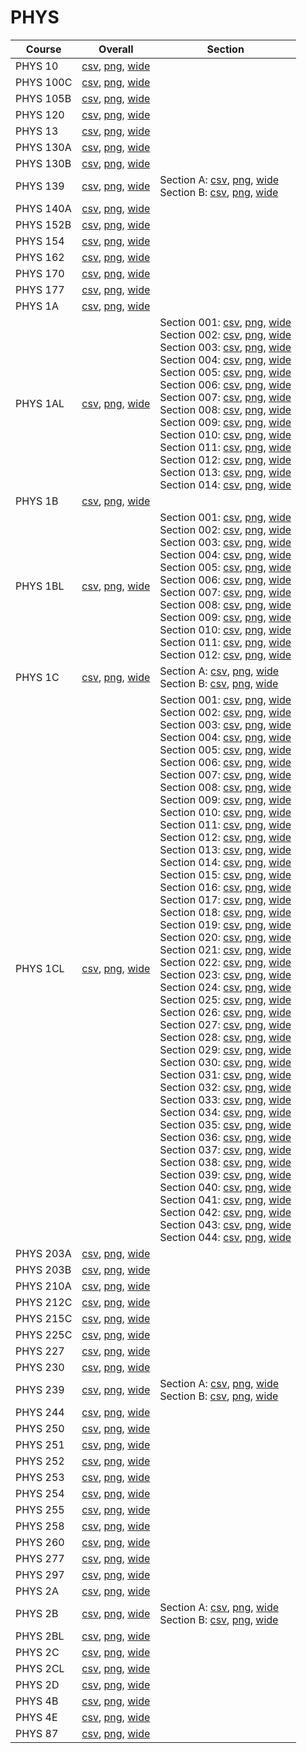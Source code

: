 # PHYS

| Course | Overall | Section |
| ------ | ------- | ------- |
| PHYS 10 | [csv](https://github.com/UCSD-Historical-Enrollment-Data/2024Spring/blob/main/overall/PHYS%2010.csv), [png](https://raw.githubusercontent.com/UCSD-Historical-Enrollment-Data/2024Spring/main/plot_overall/PHYS%2010.png), [wide](https://raw.githubusercontent.com/UCSD-Historical-Enrollment-Data/2024Spring/main/plot_overall_wide/PHYS%2010.png) |  |
| PHYS 100C | [csv](https://github.com/UCSD-Historical-Enrollment-Data/2024Spring/blob/main/overall/PHYS%20100C.csv), [png](https://raw.githubusercontent.com/UCSD-Historical-Enrollment-Data/2024Spring/main/plot_overall/PHYS%20100C.png), [wide](https://raw.githubusercontent.com/UCSD-Historical-Enrollment-Data/2024Spring/main/plot_overall_wide/PHYS%20100C.png) |  |
| PHYS 105B | [csv](https://github.com/UCSD-Historical-Enrollment-Data/2024Spring/blob/main/overall/PHYS%20105B.csv), [png](https://raw.githubusercontent.com/UCSD-Historical-Enrollment-Data/2024Spring/main/plot_overall/PHYS%20105B.png), [wide](https://raw.githubusercontent.com/UCSD-Historical-Enrollment-Data/2024Spring/main/plot_overall_wide/PHYS%20105B.png) |  |
| PHYS 120 | [csv](https://github.com/UCSD-Historical-Enrollment-Data/2024Spring/blob/main/overall/PHYS%20120.csv), [png](https://raw.githubusercontent.com/UCSD-Historical-Enrollment-Data/2024Spring/main/plot_overall/PHYS%20120.png), [wide](https://raw.githubusercontent.com/UCSD-Historical-Enrollment-Data/2024Spring/main/plot_overall_wide/PHYS%20120.png) |  |
| PHYS 13 | [csv](https://github.com/UCSD-Historical-Enrollment-Data/2024Spring/blob/main/overall/PHYS%2013.csv), [png](https://raw.githubusercontent.com/UCSD-Historical-Enrollment-Data/2024Spring/main/plot_overall/PHYS%2013.png), [wide](https://raw.githubusercontent.com/UCSD-Historical-Enrollment-Data/2024Spring/main/plot_overall_wide/PHYS%2013.png) |  |
| PHYS 130A | [csv](https://github.com/UCSD-Historical-Enrollment-Data/2024Spring/blob/main/overall/PHYS%20130A.csv), [png](https://raw.githubusercontent.com/UCSD-Historical-Enrollment-Data/2024Spring/main/plot_overall/PHYS%20130A.png), [wide](https://raw.githubusercontent.com/UCSD-Historical-Enrollment-Data/2024Spring/main/plot_overall_wide/PHYS%20130A.png) |  |
| PHYS 130B | [csv](https://github.com/UCSD-Historical-Enrollment-Data/2024Spring/blob/main/overall/PHYS%20130B.csv), [png](https://raw.githubusercontent.com/UCSD-Historical-Enrollment-Data/2024Spring/main/plot_overall/PHYS%20130B.png), [wide](https://raw.githubusercontent.com/UCSD-Historical-Enrollment-Data/2024Spring/main/plot_overall_wide/PHYS%20130B.png) |  |
| PHYS 139 | [csv](https://github.com/UCSD-Historical-Enrollment-Data/2024Spring/blob/main/overall/PHYS%20139.csv), [png](https://raw.githubusercontent.com/UCSD-Historical-Enrollment-Data/2024Spring/main/plot_overall/PHYS%20139.png), [wide](https://raw.githubusercontent.com/UCSD-Historical-Enrollment-Data/2024Spring/main/plot_overall_wide/PHYS%20139.png) | Section A: [csv](https://github.com/UCSD-Historical-Enrollment-Data/2024Spring/blob/main/section/PHYS%20139_A.csv), [png](https://raw.githubusercontent.com/UCSD-Historical-Enrollment-Data/2024Spring/main/plot_section/PHYS%20139_A.png), [wide](https://raw.githubusercontent.com/UCSD-Historical-Enrollment-Data/2024Spring/main/plot_section_wide/PHYS%20139_A.png)<br>Section B: [csv](https://github.com/UCSD-Historical-Enrollment-Data/2024Spring/blob/main/section/PHYS%20139_B.csv), [png](https://raw.githubusercontent.com/UCSD-Historical-Enrollment-Data/2024Spring/main/plot_section/PHYS%20139_B.png), [wide](https://raw.githubusercontent.com/UCSD-Historical-Enrollment-Data/2024Spring/main/plot_section_wide/PHYS%20139_B.png) |
| PHYS 140A | [csv](https://github.com/UCSD-Historical-Enrollment-Data/2024Spring/blob/main/overall/PHYS%20140A.csv), [png](https://raw.githubusercontent.com/UCSD-Historical-Enrollment-Data/2024Spring/main/plot_overall/PHYS%20140A.png), [wide](https://raw.githubusercontent.com/UCSD-Historical-Enrollment-Data/2024Spring/main/plot_overall_wide/PHYS%20140A.png) |  |
| PHYS 152B | [csv](https://github.com/UCSD-Historical-Enrollment-Data/2024Spring/blob/main/overall/PHYS%20152B.csv), [png](https://raw.githubusercontent.com/UCSD-Historical-Enrollment-Data/2024Spring/main/plot_overall/PHYS%20152B.png), [wide](https://raw.githubusercontent.com/UCSD-Historical-Enrollment-Data/2024Spring/main/plot_overall_wide/PHYS%20152B.png) |  |
| PHYS 154 | [csv](https://github.com/UCSD-Historical-Enrollment-Data/2024Spring/blob/main/overall/PHYS%20154.csv), [png](https://raw.githubusercontent.com/UCSD-Historical-Enrollment-Data/2024Spring/main/plot_overall/PHYS%20154.png), [wide](https://raw.githubusercontent.com/UCSD-Historical-Enrollment-Data/2024Spring/main/plot_overall_wide/PHYS%20154.png) |  |
| PHYS 162 | [csv](https://github.com/UCSD-Historical-Enrollment-Data/2024Spring/blob/main/overall/PHYS%20162.csv), [png](https://raw.githubusercontent.com/UCSD-Historical-Enrollment-Data/2024Spring/main/plot_overall/PHYS%20162.png), [wide](https://raw.githubusercontent.com/UCSD-Historical-Enrollment-Data/2024Spring/main/plot_overall_wide/PHYS%20162.png) |  |
| PHYS 170 | [csv](https://github.com/UCSD-Historical-Enrollment-Data/2024Spring/blob/main/overall/PHYS%20170.csv), [png](https://raw.githubusercontent.com/UCSD-Historical-Enrollment-Data/2024Spring/main/plot_overall/PHYS%20170.png), [wide](https://raw.githubusercontent.com/UCSD-Historical-Enrollment-Data/2024Spring/main/plot_overall_wide/PHYS%20170.png) |  |
| PHYS 177 | [csv](https://github.com/UCSD-Historical-Enrollment-Data/2024Spring/blob/main/overall/PHYS%20177.csv), [png](https://raw.githubusercontent.com/UCSD-Historical-Enrollment-Data/2024Spring/main/plot_overall/PHYS%20177.png), [wide](https://raw.githubusercontent.com/UCSD-Historical-Enrollment-Data/2024Spring/main/plot_overall_wide/PHYS%20177.png) |  |
| PHYS 1A | [csv](https://github.com/UCSD-Historical-Enrollment-Data/2024Spring/blob/main/overall/PHYS%201A.csv), [png](https://raw.githubusercontent.com/UCSD-Historical-Enrollment-Data/2024Spring/main/plot_overall/PHYS%201A.png), [wide](https://raw.githubusercontent.com/UCSD-Historical-Enrollment-Data/2024Spring/main/plot_overall_wide/PHYS%201A.png) |  |
| PHYS 1AL | [csv](https://github.com/UCSD-Historical-Enrollment-Data/2024Spring/blob/main/overall/PHYS%201AL.csv), [png](https://raw.githubusercontent.com/UCSD-Historical-Enrollment-Data/2024Spring/main/plot_overall/PHYS%201AL.png), [wide](https://raw.githubusercontent.com/UCSD-Historical-Enrollment-Data/2024Spring/main/plot_overall_wide/PHYS%201AL.png) | Section 001: [csv](https://github.com/UCSD-Historical-Enrollment-Data/2024Spring/blob/main/section/PHYS%201AL_001.csv), [png](https://raw.githubusercontent.com/UCSD-Historical-Enrollment-Data/2024Spring/main/plot_section/PHYS%201AL_001.png), [wide](https://raw.githubusercontent.com/UCSD-Historical-Enrollment-Data/2024Spring/main/plot_section_wide/PHYS%201AL_001.png)<br>Section 002: [csv](https://github.com/UCSD-Historical-Enrollment-Data/2024Spring/blob/main/section/PHYS%201AL_002.csv), [png](https://raw.githubusercontent.com/UCSD-Historical-Enrollment-Data/2024Spring/main/plot_section/PHYS%201AL_002.png), [wide](https://raw.githubusercontent.com/UCSD-Historical-Enrollment-Data/2024Spring/main/plot_section_wide/PHYS%201AL_002.png)<br>Section 003: [csv](https://github.com/UCSD-Historical-Enrollment-Data/2024Spring/blob/main/section/PHYS%201AL_003.csv), [png](https://raw.githubusercontent.com/UCSD-Historical-Enrollment-Data/2024Spring/main/plot_section/PHYS%201AL_003.png), [wide](https://raw.githubusercontent.com/UCSD-Historical-Enrollment-Data/2024Spring/main/plot_section_wide/PHYS%201AL_003.png)<br>Section 004: [csv](https://github.com/UCSD-Historical-Enrollment-Data/2024Spring/blob/main/section/PHYS%201AL_004.csv), [png](https://raw.githubusercontent.com/UCSD-Historical-Enrollment-Data/2024Spring/main/plot_section/PHYS%201AL_004.png), [wide](https://raw.githubusercontent.com/UCSD-Historical-Enrollment-Data/2024Spring/main/plot_section_wide/PHYS%201AL_004.png)<br>Section 005: [csv](https://github.com/UCSD-Historical-Enrollment-Data/2024Spring/blob/main/section/PHYS%201AL_005.csv), [png](https://raw.githubusercontent.com/UCSD-Historical-Enrollment-Data/2024Spring/main/plot_section/PHYS%201AL_005.png), [wide](https://raw.githubusercontent.com/UCSD-Historical-Enrollment-Data/2024Spring/main/plot_section_wide/PHYS%201AL_005.png)<br>Section 006: [csv](https://github.com/UCSD-Historical-Enrollment-Data/2024Spring/blob/main/section/PHYS%201AL_006.csv), [png](https://raw.githubusercontent.com/UCSD-Historical-Enrollment-Data/2024Spring/main/plot_section/PHYS%201AL_006.png), [wide](https://raw.githubusercontent.com/UCSD-Historical-Enrollment-Data/2024Spring/main/plot_section_wide/PHYS%201AL_006.png)<br>Section 007: [csv](https://github.com/UCSD-Historical-Enrollment-Data/2024Spring/blob/main/section/PHYS%201AL_007.csv), [png](https://raw.githubusercontent.com/UCSD-Historical-Enrollment-Data/2024Spring/main/plot_section/PHYS%201AL_007.png), [wide](https://raw.githubusercontent.com/UCSD-Historical-Enrollment-Data/2024Spring/main/plot_section_wide/PHYS%201AL_007.png)<br>Section 008: [csv](https://github.com/UCSD-Historical-Enrollment-Data/2024Spring/blob/main/section/PHYS%201AL_008.csv), [png](https://raw.githubusercontent.com/UCSD-Historical-Enrollment-Data/2024Spring/main/plot_section/PHYS%201AL_008.png), [wide](https://raw.githubusercontent.com/UCSD-Historical-Enrollment-Data/2024Spring/main/plot_section_wide/PHYS%201AL_008.png)<br>Section 009: [csv](https://github.com/UCSD-Historical-Enrollment-Data/2024Spring/blob/main/section/PHYS%201AL_009.csv), [png](https://raw.githubusercontent.com/UCSD-Historical-Enrollment-Data/2024Spring/main/plot_section/PHYS%201AL_009.png), [wide](https://raw.githubusercontent.com/UCSD-Historical-Enrollment-Data/2024Spring/main/plot_section_wide/PHYS%201AL_009.png)<br>Section 010: [csv](https://github.com/UCSD-Historical-Enrollment-Data/2024Spring/blob/main/section/PHYS%201AL_010.csv), [png](https://raw.githubusercontent.com/UCSD-Historical-Enrollment-Data/2024Spring/main/plot_section/PHYS%201AL_010.png), [wide](https://raw.githubusercontent.com/UCSD-Historical-Enrollment-Data/2024Spring/main/plot_section_wide/PHYS%201AL_010.png)<br>Section 011: [csv](https://github.com/UCSD-Historical-Enrollment-Data/2024Spring/blob/main/section/PHYS%201AL_011.csv), [png](https://raw.githubusercontent.com/UCSD-Historical-Enrollment-Data/2024Spring/main/plot_section/PHYS%201AL_011.png), [wide](https://raw.githubusercontent.com/UCSD-Historical-Enrollment-Data/2024Spring/main/plot_section_wide/PHYS%201AL_011.png)<br>Section 012: [csv](https://github.com/UCSD-Historical-Enrollment-Data/2024Spring/blob/main/section/PHYS%201AL_012.csv), [png](https://raw.githubusercontent.com/UCSD-Historical-Enrollment-Data/2024Spring/main/plot_section/PHYS%201AL_012.png), [wide](https://raw.githubusercontent.com/UCSD-Historical-Enrollment-Data/2024Spring/main/plot_section_wide/PHYS%201AL_012.png)<br>Section 013: [csv](https://github.com/UCSD-Historical-Enrollment-Data/2024Spring/blob/main/section/PHYS%201AL_013.csv), [png](https://raw.githubusercontent.com/UCSD-Historical-Enrollment-Data/2024Spring/main/plot_section/PHYS%201AL_013.png), [wide](https://raw.githubusercontent.com/UCSD-Historical-Enrollment-Data/2024Spring/main/plot_section_wide/PHYS%201AL_013.png)<br>Section 014: [csv](https://github.com/UCSD-Historical-Enrollment-Data/2024Spring/blob/main/section/PHYS%201AL_014.csv), [png](https://raw.githubusercontent.com/UCSD-Historical-Enrollment-Data/2024Spring/main/plot_section/PHYS%201AL_014.png), [wide](https://raw.githubusercontent.com/UCSD-Historical-Enrollment-Data/2024Spring/main/plot_section_wide/PHYS%201AL_014.png) |
| PHYS 1B | [csv](https://github.com/UCSD-Historical-Enrollment-Data/2024Spring/blob/main/overall/PHYS%201B.csv), [png](https://raw.githubusercontent.com/UCSD-Historical-Enrollment-Data/2024Spring/main/plot_overall/PHYS%201B.png), [wide](https://raw.githubusercontent.com/UCSD-Historical-Enrollment-Data/2024Spring/main/plot_overall_wide/PHYS%201B.png) |  |
| PHYS 1BL | [csv](https://github.com/UCSD-Historical-Enrollment-Data/2024Spring/blob/main/overall/PHYS%201BL.csv), [png](https://raw.githubusercontent.com/UCSD-Historical-Enrollment-Data/2024Spring/main/plot_overall/PHYS%201BL.png), [wide](https://raw.githubusercontent.com/UCSD-Historical-Enrollment-Data/2024Spring/main/plot_overall_wide/PHYS%201BL.png) | Section 001: [csv](https://github.com/UCSD-Historical-Enrollment-Data/2024Spring/blob/main/section/PHYS%201BL_001.csv), [png](https://raw.githubusercontent.com/UCSD-Historical-Enrollment-Data/2024Spring/main/plot_section/PHYS%201BL_001.png), [wide](https://raw.githubusercontent.com/UCSD-Historical-Enrollment-Data/2024Spring/main/plot_section_wide/PHYS%201BL_001.png)<br>Section 002: [csv](https://github.com/UCSD-Historical-Enrollment-Data/2024Spring/blob/main/section/PHYS%201BL_002.csv), [png](https://raw.githubusercontent.com/UCSD-Historical-Enrollment-Data/2024Spring/main/plot_section/PHYS%201BL_002.png), [wide](https://raw.githubusercontent.com/UCSD-Historical-Enrollment-Data/2024Spring/main/plot_section_wide/PHYS%201BL_002.png)<br>Section 003: [csv](https://github.com/UCSD-Historical-Enrollment-Data/2024Spring/blob/main/section/PHYS%201BL_003.csv), [png](https://raw.githubusercontent.com/UCSD-Historical-Enrollment-Data/2024Spring/main/plot_section/PHYS%201BL_003.png), [wide](https://raw.githubusercontent.com/UCSD-Historical-Enrollment-Data/2024Spring/main/plot_section_wide/PHYS%201BL_003.png)<br>Section 004: [csv](https://github.com/UCSD-Historical-Enrollment-Data/2024Spring/blob/main/section/PHYS%201BL_004.csv), [png](https://raw.githubusercontent.com/UCSD-Historical-Enrollment-Data/2024Spring/main/plot_section/PHYS%201BL_004.png), [wide](https://raw.githubusercontent.com/UCSD-Historical-Enrollment-Data/2024Spring/main/plot_section_wide/PHYS%201BL_004.png)<br>Section 005: [csv](https://github.com/UCSD-Historical-Enrollment-Data/2024Spring/blob/main/section/PHYS%201BL_005.csv), [png](https://raw.githubusercontent.com/UCSD-Historical-Enrollment-Data/2024Spring/main/plot_section/PHYS%201BL_005.png), [wide](https://raw.githubusercontent.com/UCSD-Historical-Enrollment-Data/2024Spring/main/plot_section_wide/PHYS%201BL_005.png)<br>Section 006: [csv](https://github.com/UCSD-Historical-Enrollment-Data/2024Spring/blob/main/section/PHYS%201BL_006.csv), [png](https://raw.githubusercontent.com/UCSD-Historical-Enrollment-Data/2024Spring/main/plot_section/PHYS%201BL_006.png), [wide](https://raw.githubusercontent.com/UCSD-Historical-Enrollment-Data/2024Spring/main/plot_section_wide/PHYS%201BL_006.png)<br>Section 007: [csv](https://github.com/UCSD-Historical-Enrollment-Data/2024Spring/blob/main/section/PHYS%201BL_007.csv), [png](https://raw.githubusercontent.com/UCSD-Historical-Enrollment-Data/2024Spring/main/plot_section/PHYS%201BL_007.png), [wide](https://raw.githubusercontent.com/UCSD-Historical-Enrollment-Data/2024Spring/main/plot_section_wide/PHYS%201BL_007.png)<br>Section 008: [csv](https://github.com/UCSD-Historical-Enrollment-Data/2024Spring/blob/main/section/PHYS%201BL_008.csv), [png](https://raw.githubusercontent.com/UCSD-Historical-Enrollment-Data/2024Spring/main/plot_section/PHYS%201BL_008.png), [wide](https://raw.githubusercontent.com/UCSD-Historical-Enrollment-Data/2024Spring/main/plot_section_wide/PHYS%201BL_008.png)<br>Section 009: [csv](https://github.com/UCSD-Historical-Enrollment-Data/2024Spring/blob/main/section/PHYS%201BL_009.csv), [png](https://raw.githubusercontent.com/UCSD-Historical-Enrollment-Data/2024Spring/main/plot_section/PHYS%201BL_009.png), [wide](https://raw.githubusercontent.com/UCSD-Historical-Enrollment-Data/2024Spring/main/plot_section_wide/PHYS%201BL_009.png)<br>Section 010: [csv](https://github.com/UCSD-Historical-Enrollment-Data/2024Spring/blob/main/section/PHYS%201BL_010.csv), [png](https://raw.githubusercontent.com/UCSD-Historical-Enrollment-Data/2024Spring/main/plot_section/PHYS%201BL_010.png), [wide](https://raw.githubusercontent.com/UCSD-Historical-Enrollment-Data/2024Spring/main/plot_section_wide/PHYS%201BL_010.png)<br>Section 011: [csv](https://github.com/UCSD-Historical-Enrollment-Data/2024Spring/blob/main/section/PHYS%201BL_011.csv), [png](https://raw.githubusercontent.com/UCSD-Historical-Enrollment-Data/2024Spring/main/plot_section/PHYS%201BL_011.png), [wide](https://raw.githubusercontent.com/UCSD-Historical-Enrollment-Data/2024Spring/main/plot_section_wide/PHYS%201BL_011.png)<br>Section 012: [csv](https://github.com/UCSD-Historical-Enrollment-Data/2024Spring/blob/main/section/PHYS%201BL_012.csv), [png](https://raw.githubusercontent.com/UCSD-Historical-Enrollment-Data/2024Spring/main/plot_section/PHYS%201BL_012.png), [wide](https://raw.githubusercontent.com/UCSD-Historical-Enrollment-Data/2024Spring/main/plot_section_wide/PHYS%201BL_012.png) |
| PHYS 1C | [csv](https://github.com/UCSD-Historical-Enrollment-Data/2024Spring/blob/main/overall/PHYS%201C.csv), [png](https://raw.githubusercontent.com/UCSD-Historical-Enrollment-Data/2024Spring/main/plot_overall/PHYS%201C.png), [wide](https://raw.githubusercontent.com/UCSD-Historical-Enrollment-Data/2024Spring/main/plot_overall_wide/PHYS%201C.png) | Section A: [csv](https://github.com/UCSD-Historical-Enrollment-Data/2024Spring/blob/main/section/PHYS%201C_A.csv), [png](https://raw.githubusercontent.com/UCSD-Historical-Enrollment-Data/2024Spring/main/plot_section/PHYS%201C_A.png), [wide](https://raw.githubusercontent.com/UCSD-Historical-Enrollment-Data/2024Spring/main/plot_section_wide/PHYS%201C_A.png)<br>Section B: [csv](https://github.com/UCSD-Historical-Enrollment-Data/2024Spring/blob/main/section/PHYS%201C_B.csv), [png](https://raw.githubusercontent.com/UCSD-Historical-Enrollment-Data/2024Spring/main/plot_section/PHYS%201C_B.png), [wide](https://raw.githubusercontent.com/UCSD-Historical-Enrollment-Data/2024Spring/main/plot_section_wide/PHYS%201C_B.png) |
| PHYS 1CL | [csv](https://github.com/UCSD-Historical-Enrollment-Data/2024Spring/blob/main/overall/PHYS%201CL.csv), [png](https://raw.githubusercontent.com/UCSD-Historical-Enrollment-Data/2024Spring/main/plot_overall/PHYS%201CL.png), [wide](https://raw.githubusercontent.com/UCSD-Historical-Enrollment-Data/2024Spring/main/plot_overall_wide/PHYS%201CL.png) | Section 001: [csv](https://github.com/UCSD-Historical-Enrollment-Data/2024Spring/blob/main/section/PHYS%201CL_001.csv), [png](https://raw.githubusercontent.com/UCSD-Historical-Enrollment-Data/2024Spring/main/plot_section/PHYS%201CL_001.png), [wide](https://raw.githubusercontent.com/UCSD-Historical-Enrollment-Data/2024Spring/main/plot_section_wide/PHYS%201CL_001.png)<br>Section 002: [csv](https://github.com/UCSD-Historical-Enrollment-Data/2024Spring/blob/main/section/PHYS%201CL_002.csv), [png](https://raw.githubusercontent.com/UCSD-Historical-Enrollment-Data/2024Spring/main/plot_section/PHYS%201CL_002.png), [wide](https://raw.githubusercontent.com/UCSD-Historical-Enrollment-Data/2024Spring/main/plot_section_wide/PHYS%201CL_002.png)<br>Section 003: [csv](https://github.com/UCSD-Historical-Enrollment-Data/2024Spring/blob/main/section/PHYS%201CL_003.csv), [png](https://raw.githubusercontent.com/UCSD-Historical-Enrollment-Data/2024Spring/main/plot_section/PHYS%201CL_003.png), [wide](https://raw.githubusercontent.com/UCSD-Historical-Enrollment-Data/2024Spring/main/plot_section_wide/PHYS%201CL_003.png)<br>Section 004: [csv](https://github.com/UCSD-Historical-Enrollment-Data/2024Spring/blob/main/section/PHYS%201CL_004.csv), [png](https://raw.githubusercontent.com/UCSD-Historical-Enrollment-Data/2024Spring/main/plot_section/PHYS%201CL_004.png), [wide](https://raw.githubusercontent.com/UCSD-Historical-Enrollment-Data/2024Spring/main/plot_section_wide/PHYS%201CL_004.png)<br>Section 005: [csv](https://github.com/UCSD-Historical-Enrollment-Data/2024Spring/blob/main/section/PHYS%201CL_005.csv), [png](https://raw.githubusercontent.com/UCSD-Historical-Enrollment-Data/2024Spring/main/plot_section/PHYS%201CL_005.png), [wide](https://raw.githubusercontent.com/UCSD-Historical-Enrollment-Data/2024Spring/main/plot_section_wide/PHYS%201CL_005.png)<br>Section 006: [csv](https://github.com/UCSD-Historical-Enrollment-Data/2024Spring/blob/main/section/PHYS%201CL_006.csv), [png](https://raw.githubusercontent.com/UCSD-Historical-Enrollment-Data/2024Spring/main/plot_section/PHYS%201CL_006.png), [wide](https://raw.githubusercontent.com/UCSD-Historical-Enrollment-Data/2024Spring/main/plot_section_wide/PHYS%201CL_006.png)<br>Section 007: [csv](https://github.com/UCSD-Historical-Enrollment-Data/2024Spring/blob/main/section/PHYS%201CL_007.csv), [png](https://raw.githubusercontent.com/UCSD-Historical-Enrollment-Data/2024Spring/main/plot_section/PHYS%201CL_007.png), [wide](https://raw.githubusercontent.com/UCSD-Historical-Enrollment-Data/2024Spring/main/plot_section_wide/PHYS%201CL_007.png)<br>Section 008: [csv](https://github.com/UCSD-Historical-Enrollment-Data/2024Spring/blob/main/section/PHYS%201CL_008.csv), [png](https://raw.githubusercontent.com/UCSD-Historical-Enrollment-Data/2024Spring/main/plot_section/PHYS%201CL_008.png), [wide](https://raw.githubusercontent.com/UCSD-Historical-Enrollment-Data/2024Spring/main/plot_section_wide/PHYS%201CL_008.png)<br>Section 009: [csv](https://github.com/UCSD-Historical-Enrollment-Data/2024Spring/blob/main/section/PHYS%201CL_009.csv), [png](https://raw.githubusercontent.com/UCSD-Historical-Enrollment-Data/2024Spring/main/plot_section/PHYS%201CL_009.png), [wide](https://raw.githubusercontent.com/UCSD-Historical-Enrollment-Data/2024Spring/main/plot_section_wide/PHYS%201CL_009.png)<br>Section 010: [csv](https://github.com/UCSD-Historical-Enrollment-Data/2024Spring/blob/main/section/PHYS%201CL_010.csv), [png](https://raw.githubusercontent.com/UCSD-Historical-Enrollment-Data/2024Spring/main/plot_section/PHYS%201CL_010.png), [wide](https://raw.githubusercontent.com/UCSD-Historical-Enrollment-Data/2024Spring/main/plot_section_wide/PHYS%201CL_010.png)<br>Section 011: [csv](https://github.com/UCSD-Historical-Enrollment-Data/2024Spring/blob/main/section/PHYS%201CL_011.csv), [png](https://raw.githubusercontent.com/UCSD-Historical-Enrollment-Data/2024Spring/main/plot_section/PHYS%201CL_011.png), [wide](https://raw.githubusercontent.com/UCSD-Historical-Enrollment-Data/2024Spring/main/plot_section_wide/PHYS%201CL_011.png)<br>Section 012: [csv](https://github.com/UCSD-Historical-Enrollment-Data/2024Spring/blob/main/section/PHYS%201CL_012.csv), [png](https://raw.githubusercontent.com/UCSD-Historical-Enrollment-Data/2024Spring/main/plot_section/PHYS%201CL_012.png), [wide](https://raw.githubusercontent.com/UCSD-Historical-Enrollment-Data/2024Spring/main/plot_section_wide/PHYS%201CL_012.png)<br>Section 013: [csv](https://github.com/UCSD-Historical-Enrollment-Data/2024Spring/blob/main/section/PHYS%201CL_013.csv), [png](https://raw.githubusercontent.com/UCSD-Historical-Enrollment-Data/2024Spring/main/plot_section/PHYS%201CL_013.png), [wide](https://raw.githubusercontent.com/UCSD-Historical-Enrollment-Data/2024Spring/main/plot_section_wide/PHYS%201CL_013.png)<br>Section 014: [csv](https://github.com/UCSD-Historical-Enrollment-Data/2024Spring/blob/main/section/PHYS%201CL_014.csv), [png](https://raw.githubusercontent.com/UCSD-Historical-Enrollment-Data/2024Spring/main/plot_section/PHYS%201CL_014.png), [wide](https://raw.githubusercontent.com/UCSD-Historical-Enrollment-Data/2024Spring/main/plot_section_wide/PHYS%201CL_014.png)<br>Section 015: [csv](https://github.com/UCSD-Historical-Enrollment-Data/2024Spring/blob/main/section/PHYS%201CL_015.csv), [png](https://raw.githubusercontent.com/UCSD-Historical-Enrollment-Data/2024Spring/main/plot_section/PHYS%201CL_015.png), [wide](https://raw.githubusercontent.com/UCSD-Historical-Enrollment-Data/2024Spring/main/plot_section_wide/PHYS%201CL_015.png)<br>Section 016: [csv](https://github.com/UCSD-Historical-Enrollment-Data/2024Spring/blob/main/section/PHYS%201CL_016.csv), [png](https://raw.githubusercontent.com/UCSD-Historical-Enrollment-Data/2024Spring/main/plot_section/PHYS%201CL_016.png), [wide](https://raw.githubusercontent.com/UCSD-Historical-Enrollment-Data/2024Spring/main/plot_section_wide/PHYS%201CL_016.png)<br>Section 017: [csv](https://github.com/UCSD-Historical-Enrollment-Data/2024Spring/blob/main/section/PHYS%201CL_017.csv), [png](https://raw.githubusercontent.com/UCSD-Historical-Enrollment-Data/2024Spring/main/plot_section/PHYS%201CL_017.png), [wide](https://raw.githubusercontent.com/UCSD-Historical-Enrollment-Data/2024Spring/main/plot_section_wide/PHYS%201CL_017.png)<br>Section 018: [csv](https://github.com/UCSD-Historical-Enrollment-Data/2024Spring/blob/main/section/PHYS%201CL_018.csv), [png](https://raw.githubusercontent.com/UCSD-Historical-Enrollment-Data/2024Spring/main/plot_section/PHYS%201CL_018.png), [wide](https://raw.githubusercontent.com/UCSD-Historical-Enrollment-Data/2024Spring/main/plot_section_wide/PHYS%201CL_018.png)<br>Section 019: [csv](https://github.com/UCSD-Historical-Enrollment-Data/2024Spring/blob/main/section/PHYS%201CL_019.csv), [png](https://raw.githubusercontent.com/UCSD-Historical-Enrollment-Data/2024Spring/main/plot_section/PHYS%201CL_019.png), [wide](https://raw.githubusercontent.com/UCSD-Historical-Enrollment-Data/2024Spring/main/plot_section_wide/PHYS%201CL_019.png)<br>Section 020: [csv](https://github.com/UCSD-Historical-Enrollment-Data/2024Spring/blob/main/section/PHYS%201CL_020.csv), [png](https://raw.githubusercontent.com/UCSD-Historical-Enrollment-Data/2024Spring/main/plot_section/PHYS%201CL_020.png), [wide](https://raw.githubusercontent.com/UCSD-Historical-Enrollment-Data/2024Spring/main/plot_section_wide/PHYS%201CL_020.png)<br>Section 021: [csv](https://github.com/UCSD-Historical-Enrollment-Data/2024Spring/blob/main/section/PHYS%201CL_021.csv), [png](https://raw.githubusercontent.com/UCSD-Historical-Enrollment-Data/2024Spring/main/plot_section/PHYS%201CL_021.png), [wide](https://raw.githubusercontent.com/UCSD-Historical-Enrollment-Data/2024Spring/main/plot_section_wide/PHYS%201CL_021.png)<br>Section 022: [csv](https://github.com/UCSD-Historical-Enrollment-Data/2024Spring/blob/main/section/PHYS%201CL_022.csv), [png](https://raw.githubusercontent.com/UCSD-Historical-Enrollment-Data/2024Spring/main/plot_section/PHYS%201CL_022.png), [wide](https://raw.githubusercontent.com/UCSD-Historical-Enrollment-Data/2024Spring/main/plot_section_wide/PHYS%201CL_022.png)<br>Section 023: [csv](https://github.com/UCSD-Historical-Enrollment-Data/2024Spring/blob/main/section/PHYS%201CL_023.csv), [png](https://raw.githubusercontent.com/UCSD-Historical-Enrollment-Data/2024Spring/main/plot_section/PHYS%201CL_023.png), [wide](https://raw.githubusercontent.com/UCSD-Historical-Enrollment-Data/2024Spring/main/plot_section_wide/PHYS%201CL_023.png)<br>Section 024: [csv](https://github.com/UCSD-Historical-Enrollment-Data/2024Spring/blob/main/section/PHYS%201CL_024.csv), [png](https://raw.githubusercontent.com/UCSD-Historical-Enrollment-Data/2024Spring/main/plot_section/PHYS%201CL_024.png), [wide](https://raw.githubusercontent.com/UCSD-Historical-Enrollment-Data/2024Spring/main/plot_section_wide/PHYS%201CL_024.png)<br>Section 025: [csv](https://github.com/UCSD-Historical-Enrollment-Data/2024Spring/blob/main/section/PHYS%201CL_025.csv), [png](https://raw.githubusercontent.com/UCSD-Historical-Enrollment-Data/2024Spring/main/plot_section/PHYS%201CL_025.png), [wide](https://raw.githubusercontent.com/UCSD-Historical-Enrollment-Data/2024Spring/main/plot_section_wide/PHYS%201CL_025.png)<br>Section 026: [csv](https://github.com/UCSD-Historical-Enrollment-Data/2024Spring/blob/main/section/PHYS%201CL_026.csv), [png](https://raw.githubusercontent.com/UCSD-Historical-Enrollment-Data/2024Spring/main/plot_section/PHYS%201CL_026.png), [wide](https://raw.githubusercontent.com/UCSD-Historical-Enrollment-Data/2024Spring/main/plot_section_wide/PHYS%201CL_026.png)<br>Section 027: [csv](https://github.com/UCSD-Historical-Enrollment-Data/2024Spring/blob/main/section/PHYS%201CL_027.csv), [png](https://raw.githubusercontent.com/UCSD-Historical-Enrollment-Data/2024Spring/main/plot_section/PHYS%201CL_027.png), [wide](https://raw.githubusercontent.com/UCSD-Historical-Enrollment-Data/2024Spring/main/plot_section_wide/PHYS%201CL_027.png)<br>Section 028: [csv](https://github.com/UCSD-Historical-Enrollment-Data/2024Spring/blob/main/section/PHYS%201CL_028.csv), [png](https://raw.githubusercontent.com/UCSD-Historical-Enrollment-Data/2024Spring/main/plot_section/PHYS%201CL_028.png), [wide](https://raw.githubusercontent.com/UCSD-Historical-Enrollment-Data/2024Spring/main/plot_section_wide/PHYS%201CL_028.png)<br>Section 029: [csv](https://github.com/UCSD-Historical-Enrollment-Data/2024Spring/blob/main/section/PHYS%201CL_029.csv), [png](https://raw.githubusercontent.com/UCSD-Historical-Enrollment-Data/2024Spring/main/plot_section/PHYS%201CL_029.png), [wide](https://raw.githubusercontent.com/UCSD-Historical-Enrollment-Data/2024Spring/main/plot_section_wide/PHYS%201CL_029.png)<br>Section 030: [csv](https://github.com/UCSD-Historical-Enrollment-Data/2024Spring/blob/main/section/PHYS%201CL_030.csv), [png](https://raw.githubusercontent.com/UCSD-Historical-Enrollment-Data/2024Spring/main/plot_section/PHYS%201CL_030.png), [wide](https://raw.githubusercontent.com/UCSD-Historical-Enrollment-Data/2024Spring/main/plot_section_wide/PHYS%201CL_030.png)<br>Section 031: [csv](https://github.com/UCSD-Historical-Enrollment-Data/2024Spring/blob/main/section/PHYS%201CL_031.csv), [png](https://raw.githubusercontent.com/UCSD-Historical-Enrollment-Data/2024Spring/main/plot_section/PHYS%201CL_031.png), [wide](https://raw.githubusercontent.com/UCSD-Historical-Enrollment-Data/2024Spring/main/plot_section_wide/PHYS%201CL_031.png)<br>Section 032: [csv](https://github.com/UCSD-Historical-Enrollment-Data/2024Spring/blob/main/section/PHYS%201CL_032.csv), [png](https://raw.githubusercontent.com/UCSD-Historical-Enrollment-Data/2024Spring/main/plot_section/PHYS%201CL_032.png), [wide](https://raw.githubusercontent.com/UCSD-Historical-Enrollment-Data/2024Spring/main/plot_section_wide/PHYS%201CL_032.png)<br>Section 033: [csv](https://github.com/UCSD-Historical-Enrollment-Data/2024Spring/blob/main/section/PHYS%201CL_033.csv), [png](https://raw.githubusercontent.com/UCSD-Historical-Enrollment-Data/2024Spring/main/plot_section/PHYS%201CL_033.png), [wide](https://raw.githubusercontent.com/UCSD-Historical-Enrollment-Data/2024Spring/main/plot_section_wide/PHYS%201CL_033.png)<br>Section 034: [csv](https://github.com/UCSD-Historical-Enrollment-Data/2024Spring/blob/main/section/PHYS%201CL_034.csv), [png](https://raw.githubusercontent.com/UCSD-Historical-Enrollment-Data/2024Spring/main/plot_section/PHYS%201CL_034.png), [wide](https://raw.githubusercontent.com/UCSD-Historical-Enrollment-Data/2024Spring/main/plot_section_wide/PHYS%201CL_034.png)<br>Section 035: [csv](https://github.com/UCSD-Historical-Enrollment-Data/2024Spring/blob/main/section/PHYS%201CL_035.csv), [png](https://raw.githubusercontent.com/UCSD-Historical-Enrollment-Data/2024Spring/main/plot_section/PHYS%201CL_035.png), [wide](https://raw.githubusercontent.com/UCSD-Historical-Enrollment-Data/2024Spring/main/plot_section_wide/PHYS%201CL_035.png)<br>Section 036: [csv](https://github.com/UCSD-Historical-Enrollment-Data/2024Spring/blob/main/section/PHYS%201CL_036.csv), [png](https://raw.githubusercontent.com/UCSD-Historical-Enrollment-Data/2024Spring/main/plot_section/PHYS%201CL_036.png), [wide](https://raw.githubusercontent.com/UCSD-Historical-Enrollment-Data/2024Spring/main/plot_section_wide/PHYS%201CL_036.png)<br>Section 037: [csv](https://github.com/UCSD-Historical-Enrollment-Data/2024Spring/blob/main/section/PHYS%201CL_037.csv), [png](https://raw.githubusercontent.com/UCSD-Historical-Enrollment-Data/2024Spring/main/plot_section/PHYS%201CL_037.png), [wide](https://raw.githubusercontent.com/UCSD-Historical-Enrollment-Data/2024Spring/main/plot_section_wide/PHYS%201CL_037.png)<br>Section 038: [csv](https://github.com/UCSD-Historical-Enrollment-Data/2024Spring/blob/main/section/PHYS%201CL_038.csv), [png](https://raw.githubusercontent.com/UCSD-Historical-Enrollment-Data/2024Spring/main/plot_section/PHYS%201CL_038.png), [wide](https://raw.githubusercontent.com/UCSD-Historical-Enrollment-Data/2024Spring/main/plot_section_wide/PHYS%201CL_038.png)<br>Section 039: [csv](https://github.com/UCSD-Historical-Enrollment-Data/2024Spring/blob/main/section/PHYS%201CL_039.csv), [png](https://raw.githubusercontent.com/UCSD-Historical-Enrollment-Data/2024Spring/main/plot_section/PHYS%201CL_039.png), [wide](https://raw.githubusercontent.com/UCSD-Historical-Enrollment-Data/2024Spring/main/plot_section_wide/PHYS%201CL_039.png)<br>Section 040: [csv](https://github.com/UCSD-Historical-Enrollment-Data/2024Spring/blob/main/section/PHYS%201CL_040.csv), [png](https://raw.githubusercontent.com/UCSD-Historical-Enrollment-Data/2024Spring/main/plot_section/PHYS%201CL_040.png), [wide](https://raw.githubusercontent.com/UCSD-Historical-Enrollment-Data/2024Spring/main/plot_section_wide/PHYS%201CL_040.png)<br>Section 041: [csv](https://github.com/UCSD-Historical-Enrollment-Data/2024Spring/blob/main/section/PHYS%201CL_041.csv), [png](https://raw.githubusercontent.com/UCSD-Historical-Enrollment-Data/2024Spring/main/plot_section/PHYS%201CL_041.png), [wide](https://raw.githubusercontent.com/UCSD-Historical-Enrollment-Data/2024Spring/main/plot_section_wide/PHYS%201CL_041.png)<br>Section 042: [csv](https://github.com/UCSD-Historical-Enrollment-Data/2024Spring/blob/main/section/PHYS%201CL_042.csv), [png](https://raw.githubusercontent.com/UCSD-Historical-Enrollment-Data/2024Spring/main/plot_section/PHYS%201CL_042.png), [wide](https://raw.githubusercontent.com/UCSD-Historical-Enrollment-Data/2024Spring/main/plot_section_wide/PHYS%201CL_042.png)<br>Section 043: [csv](https://github.com/UCSD-Historical-Enrollment-Data/2024Spring/blob/main/section/PHYS%201CL_043.csv), [png](https://raw.githubusercontent.com/UCSD-Historical-Enrollment-Data/2024Spring/main/plot_section/PHYS%201CL_043.png), [wide](https://raw.githubusercontent.com/UCSD-Historical-Enrollment-Data/2024Spring/main/plot_section_wide/PHYS%201CL_043.png)<br>Section 044: [csv](https://github.com/UCSD-Historical-Enrollment-Data/2024Spring/blob/main/section/PHYS%201CL_044.csv), [png](https://raw.githubusercontent.com/UCSD-Historical-Enrollment-Data/2024Spring/main/plot_section/PHYS%201CL_044.png), [wide](https://raw.githubusercontent.com/UCSD-Historical-Enrollment-Data/2024Spring/main/plot_section_wide/PHYS%201CL_044.png) |
| PHYS 203A | [csv](https://github.com/UCSD-Historical-Enrollment-Data/2024Spring/blob/main/overall/PHYS%20203A.csv), [png](https://raw.githubusercontent.com/UCSD-Historical-Enrollment-Data/2024Spring/main/plot_overall/PHYS%20203A.png), [wide](https://raw.githubusercontent.com/UCSD-Historical-Enrollment-Data/2024Spring/main/plot_overall_wide/PHYS%20203A.png) |  |
| PHYS 203B | [csv](https://github.com/UCSD-Historical-Enrollment-Data/2024Spring/blob/main/overall/PHYS%20203B.csv), [png](https://raw.githubusercontent.com/UCSD-Historical-Enrollment-Data/2024Spring/main/plot_overall/PHYS%20203B.png), [wide](https://raw.githubusercontent.com/UCSD-Historical-Enrollment-Data/2024Spring/main/plot_overall_wide/PHYS%20203B.png) |  |
| PHYS 210A | [csv](https://github.com/UCSD-Historical-Enrollment-Data/2024Spring/blob/main/overall/PHYS%20210A.csv), [png](https://raw.githubusercontent.com/UCSD-Historical-Enrollment-Data/2024Spring/main/plot_overall/PHYS%20210A.png), [wide](https://raw.githubusercontent.com/UCSD-Historical-Enrollment-Data/2024Spring/main/plot_overall_wide/PHYS%20210A.png) |  |
| PHYS 212C | [csv](https://github.com/UCSD-Historical-Enrollment-Data/2024Spring/blob/main/overall/PHYS%20212C.csv), [png](https://raw.githubusercontent.com/UCSD-Historical-Enrollment-Data/2024Spring/main/plot_overall/PHYS%20212C.png), [wide](https://raw.githubusercontent.com/UCSD-Historical-Enrollment-Data/2024Spring/main/plot_overall_wide/PHYS%20212C.png) |  |
| PHYS 215C | [csv](https://github.com/UCSD-Historical-Enrollment-Data/2024Spring/blob/main/overall/PHYS%20215C.csv), [png](https://raw.githubusercontent.com/UCSD-Historical-Enrollment-Data/2024Spring/main/plot_overall/PHYS%20215C.png), [wide](https://raw.githubusercontent.com/UCSD-Historical-Enrollment-Data/2024Spring/main/plot_overall_wide/PHYS%20215C.png) |  |
| PHYS 225C | [csv](https://github.com/UCSD-Historical-Enrollment-Data/2024Spring/blob/main/overall/PHYS%20225C.csv), [png](https://raw.githubusercontent.com/UCSD-Historical-Enrollment-Data/2024Spring/main/plot_overall/PHYS%20225C.png), [wide](https://raw.githubusercontent.com/UCSD-Historical-Enrollment-Data/2024Spring/main/plot_overall_wide/PHYS%20225C.png) |  |
| PHYS 227 | [csv](https://github.com/UCSD-Historical-Enrollment-Data/2024Spring/blob/main/overall/PHYS%20227.csv), [png](https://raw.githubusercontent.com/UCSD-Historical-Enrollment-Data/2024Spring/main/plot_overall/PHYS%20227.png), [wide](https://raw.githubusercontent.com/UCSD-Historical-Enrollment-Data/2024Spring/main/plot_overall_wide/PHYS%20227.png) |  |
| PHYS 230 | [csv](https://github.com/UCSD-Historical-Enrollment-Data/2024Spring/blob/main/overall/PHYS%20230.csv), [png](https://raw.githubusercontent.com/UCSD-Historical-Enrollment-Data/2024Spring/main/plot_overall/PHYS%20230.png), [wide](https://raw.githubusercontent.com/UCSD-Historical-Enrollment-Data/2024Spring/main/plot_overall_wide/PHYS%20230.png) |  |
| PHYS 239 | [csv](https://github.com/UCSD-Historical-Enrollment-Data/2024Spring/blob/main/overall/PHYS%20239.csv), [png](https://raw.githubusercontent.com/UCSD-Historical-Enrollment-Data/2024Spring/main/plot_overall/PHYS%20239.png), [wide](https://raw.githubusercontent.com/UCSD-Historical-Enrollment-Data/2024Spring/main/plot_overall_wide/PHYS%20239.png) | Section A: [csv](https://github.com/UCSD-Historical-Enrollment-Data/2024Spring/blob/main/section/PHYS%20239_A.csv), [png](https://raw.githubusercontent.com/UCSD-Historical-Enrollment-Data/2024Spring/main/plot_section/PHYS%20239_A.png), [wide](https://raw.githubusercontent.com/UCSD-Historical-Enrollment-Data/2024Spring/main/plot_section_wide/PHYS%20239_A.png)<br>Section B: [csv](https://github.com/UCSD-Historical-Enrollment-Data/2024Spring/blob/main/section/PHYS%20239_B.csv), [png](https://raw.githubusercontent.com/UCSD-Historical-Enrollment-Data/2024Spring/main/plot_section/PHYS%20239_B.png), [wide](https://raw.githubusercontent.com/UCSD-Historical-Enrollment-Data/2024Spring/main/plot_section_wide/PHYS%20239_B.png) |
| PHYS 244 | [csv](https://github.com/UCSD-Historical-Enrollment-Data/2024Spring/blob/main/overall/PHYS%20244.csv), [png](https://raw.githubusercontent.com/UCSD-Historical-Enrollment-Data/2024Spring/main/plot_overall/PHYS%20244.png), [wide](https://raw.githubusercontent.com/UCSD-Historical-Enrollment-Data/2024Spring/main/plot_overall_wide/PHYS%20244.png) |  |
| PHYS 250 | [csv](https://github.com/UCSD-Historical-Enrollment-Data/2024Spring/blob/main/overall/PHYS%20250.csv), [png](https://raw.githubusercontent.com/UCSD-Historical-Enrollment-Data/2024Spring/main/plot_overall/PHYS%20250.png), [wide](https://raw.githubusercontent.com/UCSD-Historical-Enrollment-Data/2024Spring/main/plot_overall_wide/PHYS%20250.png) |  |
| PHYS 251 | [csv](https://github.com/UCSD-Historical-Enrollment-Data/2024Spring/blob/main/overall/PHYS%20251.csv), [png](https://raw.githubusercontent.com/UCSD-Historical-Enrollment-Data/2024Spring/main/plot_overall/PHYS%20251.png), [wide](https://raw.githubusercontent.com/UCSD-Historical-Enrollment-Data/2024Spring/main/plot_overall_wide/PHYS%20251.png) |  |
| PHYS 252 | [csv](https://github.com/UCSD-Historical-Enrollment-Data/2024Spring/blob/main/overall/PHYS%20252.csv), [png](https://raw.githubusercontent.com/UCSD-Historical-Enrollment-Data/2024Spring/main/plot_overall/PHYS%20252.png), [wide](https://raw.githubusercontent.com/UCSD-Historical-Enrollment-Data/2024Spring/main/plot_overall_wide/PHYS%20252.png) |  |
| PHYS 253 | [csv](https://github.com/UCSD-Historical-Enrollment-Data/2024Spring/blob/main/overall/PHYS%20253.csv), [png](https://raw.githubusercontent.com/UCSD-Historical-Enrollment-Data/2024Spring/main/plot_overall/PHYS%20253.png), [wide](https://raw.githubusercontent.com/UCSD-Historical-Enrollment-Data/2024Spring/main/plot_overall_wide/PHYS%20253.png) |  |
| PHYS 254 | [csv](https://github.com/UCSD-Historical-Enrollment-Data/2024Spring/blob/main/overall/PHYS%20254.csv), [png](https://raw.githubusercontent.com/UCSD-Historical-Enrollment-Data/2024Spring/main/plot_overall/PHYS%20254.png), [wide](https://raw.githubusercontent.com/UCSD-Historical-Enrollment-Data/2024Spring/main/plot_overall_wide/PHYS%20254.png) |  |
| PHYS 255 | [csv](https://github.com/UCSD-Historical-Enrollment-Data/2024Spring/blob/main/overall/PHYS%20255.csv), [png](https://raw.githubusercontent.com/UCSD-Historical-Enrollment-Data/2024Spring/main/plot_overall/PHYS%20255.png), [wide](https://raw.githubusercontent.com/UCSD-Historical-Enrollment-Data/2024Spring/main/plot_overall_wide/PHYS%20255.png) |  |
| PHYS 258 | [csv](https://github.com/UCSD-Historical-Enrollment-Data/2024Spring/blob/main/overall/PHYS%20258.csv), [png](https://raw.githubusercontent.com/UCSD-Historical-Enrollment-Data/2024Spring/main/plot_overall/PHYS%20258.png), [wide](https://raw.githubusercontent.com/UCSD-Historical-Enrollment-Data/2024Spring/main/plot_overall_wide/PHYS%20258.png) |  |
| PHYS 260 | [csv](https://github.com/UCSD-Historical-Enrollment-Data/2024Spring/blob/main/overall/PHYS%20260.csv), [png](https://raw.githubusercontent.com/UCSD-Historical-Enrollment-Data/2024Spring/main/plot_overall/PHYS%20260.png), [wide](https://raw.githubusercontent.com/UCSD-Historical-Enrollment-Data/2024Spring/main/plot_overall_wide/PHYS%20260.png) |  |
| PHYS 277 | [csv](https://github.com/UCSD-Historical-Enrollment-Data/2024Spring/blob/main/overall/PHYS%20277.csv), [png](https://raw.githubusercontent.com/UCSD-Historical-Enrollment-Data/2024Spring/main/plot_overall/PHYS%20277.png), [wide](https://raw.githubusercontent.com/UCSD-Historical-Enrollment-Data/2024Spring/main/plot_overall_wide/PHYS%20277.png) |  |
| PHYS 297 | [csv](https://github.com/UCSD-Historical-Enrollment-Data/2024Spring/blob/main/overall/PHYS%20297.csv), [png](https://raw.githubusercontent.com/UCSD-Historical-Enrollment-Data/2024Spring/main/plot_overall/PHYS%20297.png), [wide](https://raw.githubusercontent.com/UCSD-Historical-Enrollment-Data/2024Spring/main/plot_overall_wide/PHYS%20297.png) |  |
| PHYS 2A | [csv](https://github.com/UCSD-Historical-Enrollment-Data/2024Spring/blob/main/overall/PHYS%202A.csv), [png](https://raw.githubusercontent.com/UCSD-Historical-Enrollment-Data/2024Spring/main/plot_overall/PHYS%202A.png), [wide](https://raw.githubusercontent.com/UCSD-Historical-Enrollment-Data/2024Spring/main/plot_overall_wide/PHYS%202A.png) |  |
| PHYS 2B | [csv](https://github.com/UCSD-Historical-Enrollment-Data/2024Spring/blob/main/overall/PHYS%202B.csv), [png](https://raw.githubusercontent.com/UCSD-Historical-Enrollment-Data/2024Spring/main/plot_overall/PHYS%202B.png), [wide](https://raw.githubusercontent.com/UCSD-Historical-Enrollment-Data/2024Spring/main/plot_overall_wide/PHYS%202B.png) | Section A: [csv](https://github.com/UCSD-Historical-Enrollment-Data/2024Spring/blob/main/section/PHYS%202B_A.csv), [png](https://raw.githubusercontent.com/UCSD-Historical-Enrollment-Data/2024Spring/main/plot_section/PHYS%202B_A.png), [wide](https://raw.githubusercontent.com/UCSD-Historical-Enrollment-Data/2024Spring/main/plot_section_wide/PHYS%202B_A.png)<br>Section B: [csv](https://github.com/UCSD-Historical-Enrollment-Data/2024Spring/blob/main/section/PHYS%202B_B.csv), [png](https://raw.githubusercontent.com/UCSD-Historical-Enrollment-Data/2024Spring/main/plot_section/PHYS%202B_B.png), [wide](https://raw.githubusercontent.com/UCSD-Historical-Enrollment-Data/2024Spring/main/plot_section_wide/PHYS%202B_B.png) |
| PHYS 2BL | [csv](https://github.com/UCSD-Historical-Enrollment-Data/2024Spring/blob/main/overall/PHYS%202BL.csv), [png](https://raw.githubusercontent.com/UCSD-Historical-Enrollment-Data/2024Spring/main/plot_overall/PHYS%202BL.png), [wide](https://raw.githubusercontent.com/UCSD-Historical-Enrollment-Data/2024Spring/main/plot_overall_wide/PHYS%202BL.png) |  |
| PHYS 2C | [csv](https://github.com/UCSD-Historical-Enrollment-Data/2024Spring/blob/main/overall/PHYS%202C.csv), [png](https://raw.githubusercontent.com/UCSD-Historical-Enrollment-Data/2024Spring/main/plot_overall/PHYS%202C.png), [wide](https://raw.githubusercontent.com/UCSD-Historical-Enrollment-Data/2024Spring/main/plot_overall_wide/PHYS%202C.png) |  |
| PHYS 2CL | [csv](https://github.com/UCSD-Historical-Enrollment-Data/2024Spring/blob/main/overall/PHYS%202CL.csv), [png](https://raw.githubusercontent.com/UCSD-Historical-Enrollment-Data/2024Spring/main/plot_overall/PHYS%202CL.png), [wide](https://raw.githubusercontent.com/UCSD-Historical-Enrollment-Data/2024Spring/main/plot_overall_wide/PHYS%202CL.png) |  |
| PHYS 2D | [csv](https://github.com/UCSD-Historical-Enrollment-Data/2024Spring/blob/main/overall/PHYS%202D.csv), [png](https://raw.githubusercontent.com/UCSD-Historical-Enrollment-Data/2024Spring/main/plot_overall/PHYS%202D.png), [wide](https://raw.githubusercontent.com/UCSD-Historical-Enrollment-Data/2024Spring/main/plot_overall_wide/PHYS%202D.png) |  |
| PHYS 4B | [csv](https://github.com/UCSD-Historical-Enrollment-Data/2024Spring/blob/main/overall/PHYS%204B.csv), [png](https://raw.githubusercontent.com/UCSD-Historical-Enrollment-Data/2024Spring/main/plot_overall/PHYS%204B.png), [wide](https://raw.githubusercontent.com/UCSD-Historical-Enrollment-Data/2024Spring/main/plot_overall_wide/PHYS%204B.png) |  |
| PHYS 4E | [csv](https://github.com/UCSD-Historical-Enrollment-Data/2024Spring/blob/main/overall/PHYS%204E.csv), [png](https://raw.githubusercontent.com/UCSD-Historical-Enrollment-Data/2024Spring/main/plot_overall/PHYS%204E.png), [wide](https://raw.githubusercontent.com/UCSD-Historical-Enrollment-Data/2024Spring/main/plot_overall_wide/PHYS%204E.png) |  |
| PHYS 87 | [csv](https://github.com/UCSD-Historical-Enrollment-Data/2024Spring/blob/main/overall/PHYS%2087.csv), [png](https://raw.githubusercontent.com/UCSD-Historical-Enrollment-Data/2024Spring/main/plot_overall/PHYS%2087.png), [wide](https://raw.githubusercontent.com/UCSD-Historical-Enrollment-Data/2024Spring/main/plot_overall_wide/PHYS%2087.png) |  |
